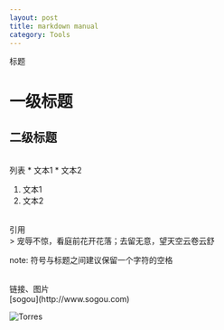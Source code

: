 ```yaml
---
layout: post
title: markdown manual
category: Tools
---
```


标题
 # 一级标题
 ## 二级标题

<br/>
列表
* 文本1
* 文本2

1. 文本1
2. 文本2

<br/>
引用<br/> 
 > 宠辱不惊，看庭前花开花落；去留无意，望天空云卷云舒 


note: 符号与标题之间建议保留一个字符的空格

<br/>
链接、图片 <br/>
[sogou](http://www.sogou.com)

![Torres](http://s.gravatar.com/avatar/2e3394a7335badbba471f52cf77b8844?s=80)
